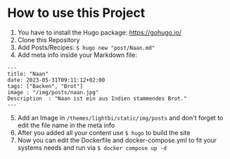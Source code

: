 # How to use this Project

1. You have to install the Hugo package: https://gohugo.io/
2. Clone this Repository
3. Add Posts/Recipes: `$ hugo new "post/Naan.md"`
4. Add meta info inside your Markdown file:
```
---
title: "Naan"
date: 2023-05-31T09:11:12+02:00
tags: ["Backen", "Brot"]
image : "/img/posts/naan.jpg"
Description  : "Naan ist ein aus Indien stammendes Brot."
---
```
5. Add an Image in `/themes/lightbi/static/img/posts` and don't forget to edit the file name in the meta info
6. After you added all your content use `$ hugo` to build the site
7. Now you can edit the Dockerfile and docker-compose.yml to fit your systems needs and run via `$ docker compose up -d`
